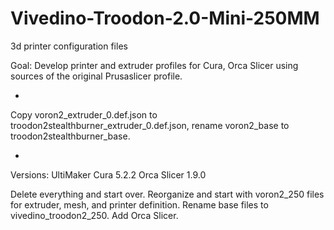 # Vivedino-Troodon-2.0-Mini-250MM
 3d printer configuration files

Goal: Develop printer and extruder profiles for Cura, Orca Slicer using sources of the original Prusaslicer profile.

*

Copy voron2_extruder_0.def.json to troodon2stealthburner_extruder_0.def.json, rename voron2_base to troodon2stealthburner_base.

*

Versions:
UltiMaker Cura 5.2.2
Orca Slicer 1.9.0

Delete everything and start over.
Reorganize and start with voron2_250 files for extruder, mesh, and printer definition.
Rename base files to vivedino_troodon2_250.
Add Orca Slicer.